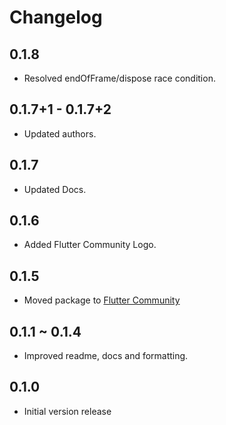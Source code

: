 # Changelog

## 0.1.8
  * Resolved endOfFrame/dispose race condition.

## 0.1.7+1 - 0.1.7+2
  * Updated authors.

## 0.1.7
  * Updated Docs.

## 0.1.6
  * Added Flutter Community Logo.

## 0.1.5
  * Moved package to [Flutter Community](https://github.com/fluttercommunity)

## 0.1.1 ~ 0.1.4
  * Improved readme, docs and formatting.

## 0.1.0
  * Initial version release
